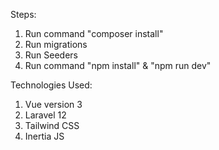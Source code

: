 Steps:

1. Run command "composer install"
2. Run migrations
3. Run Seeders
4. Run command "npm install" & "npm run dev"

Technologies Used:

1. Vue version 3
2. Laravel 12
3. Tailwind CSS
4. Inertia JS
